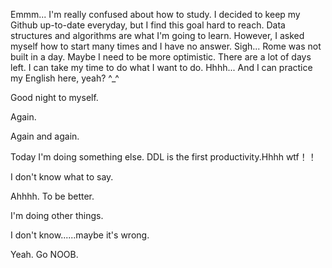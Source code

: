 Emmm...
I'm really confused about how to study.
I decided to keep my Github up-to-date everyday, but I find this goal hard to reach.
Data structures and algorithms are what I'm going to learn.
However, I asked myself how to start many times and I have no answer.
Sigh...
Rome was not built in a day.
Maybe I need to be more optimistic. 
There are a lot of days left.
I can take my time to do what I want to do.
Hhhh...
And I can practice my English here, yeah? ^_^

Good night to myself.

Again.

Again and again.

Today I'm doing something else.
DDL is the first  productivity.Hhhh   wtf！！

I don't know what to say.

Ahhhh.
To be better.

I'm doing other things.

I don't know......maybe it's wrong.

Yeah. Go  NOOB.
